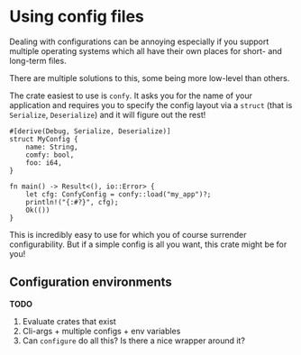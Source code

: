 # Using config files

Dealing with configurations can be annoying
especially if you support multiple operating systems
which all have their own places
for short- and long-term files.

There are multiple solutions to this,
some being more low-level than others.

The crate easiest to use is `confy`.
It asks you for the name of your application
and requires you to specify the config layout
via a `struct` (that is `Serialize`, `Deserialize`)
and it will figure out the rest!

```rust,ignore
#[derive(Debug, Serialize, Deserialize)]
struct MyConfig {
    name: String,
    comfy: bool,
    foo: i64,
}

fn main() -> Result<(), io::Error> {
    let cfg: ConfyConfig = confy::load("my_app")?;
    println!("{:#?}", cfg);
    Ok(())
}
```

This is incredibly easy to use
for which you of course surrender configurability.
But if a simple config is all you want,
this crate might be for you!

## Configuration environments

<aside class="todo">

**TODO**

1. Evaluate crates that exist
2. Cli-args + multiple configs + env variables
3. Can `configure` do all this? Is there a nice wrapper around it?

</aside>
